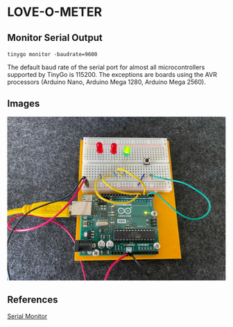 # LOVE-O-METER

## Monitor Serial Output

```
tinygo monitor -baudrate=9600
```

The default baud rate of the serial port for almost all microcontrollers supported by TinyGo is 115200.
The exceptions are boards using the AVR processors (Arduino Nano, Arduino Mega 1280, Arduino Mega 2560).

## Images

![finished](./assets/finished.png)

## References

[Serial Monitor](https://tinygo.org/docs/tutorials/serialmonitor/)
